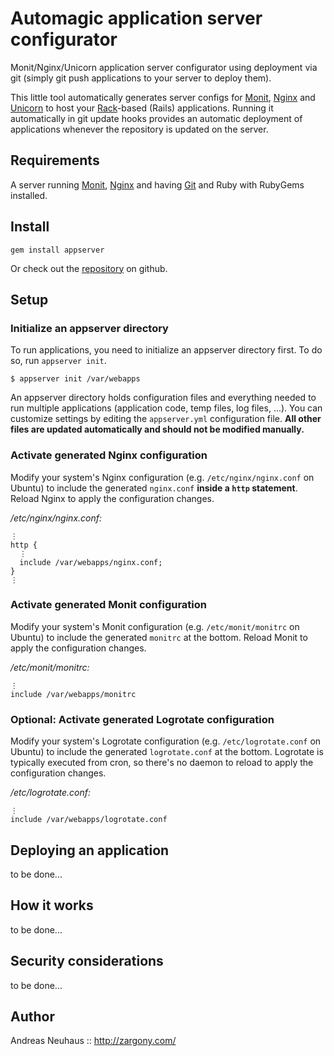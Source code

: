 Automagic application server configurator
=========================================

Monit/Nginx/Unicorn application server configurator using deployment via git
(simply git push applications to your server to deploy them).

This little tool automatically generates server configs for [Monit][monit],
[Nginx][nginx] and [Unicorn][unicorn] to host your [Rack][rack]-based (Rails)
applications. Running it automatically in git update hooks provides an
automatic deployment of applications whenever the repository is updated
on the server.

Requirements
------------

A server running [Monit][monit], [Nginx][nginx] and having [Git][git] and
Ruby with RubyGems installed.

Install
-------

    gem install appserver

Or check out the [repository][repo] on github.

Setup
-----

### Initialize an appserver directory

To run applications, you need to initialize an appserver directory first. To
do so, run `appserver init`.

    $ appserver init /var/webapps

An appserver directory holds configuration files and everything needed to run
multiple applications (application code, temp files, log files, ...). You can
customize settings by editing the `appserver.yml` configuration file. **All
other files are updated automatically and should not be modified manually.**

### Activate generated Nginx configuration

Modify your system's Nginx configuration (e.g. `/etc/nginx/nginx.conf` on
Ubuntu) to include the generated `nginx.conf` **inside a `http` statement**.
Reload Nginx to apply the configuration changes.

*/etc/nginx/nginx.conf:*

    ⋮
    http {
      ⋮
      include /var/webapps/nginx.conf;
    }
    ⋮

### Activate generated Monit configuration

Modify your system's Monit configuration (e.g. `/etc/monit/monitrc` on Ubuntu)
to include the generated `monitrc` at the bottom. Reload Monit to apply the
configuration changes.

*/etc/monit/monitrc:*

    ⋮
    include /var/webapps/monitrc

### Optional: Activate generated Logrotate configuration

Modify your system's Logrotate configuration (e.g. `/etc/logrotate.conf` on
Ubuntu) to include the generated `logrotate.conf` at the bottom. Logrotate
is typically executed from cron, so there's no daemon to reload to apply the
configuration changes.

*/etc/logrotate.conf:*

    ⋮
    include /var/webapps/logrotate.conf

Deploying an application
------------------------

to be done...

How it works
------------

to be done...

Security considerations
-----------------------

to be done...

Author
------

Andreas Neuhaus :: <http://zargony.com/>

[repo]: http://github.com/zargony/appserver/
[monit]: http://mmonit.com/monit/
[nginx]: http://nginx.com/
[unicorn]: http://unicorn.bogomips.org/
[git]: http://git-scm.com/
[rack]: http://rack.rubyforge.org/
